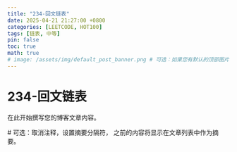 ```yaml
---
title: "234-回文链表"
date: 2025-04-21 21:27:00 +0800
categories: [LEETCODE, HOT100]
tags: [链表, 中等]
pin: false
toc: true
math: true
# image: /assets/img/default_post_banner.png # 可选：如果您有默认的顶部图片，取消注释并修改路径
---
```


# 234-回文链表

在此开始撰写您的博客文章内容。

<!--more--> # 可选：取消注释，设置摘要分隔符，<!--more--> 之前的内容将显示在文章列表中作为摘要。

